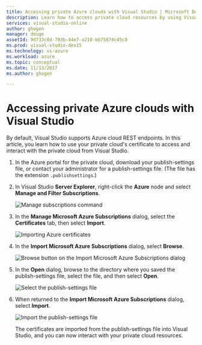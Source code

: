 ```yaml
---
title: Accessing private Azure clouds with Visual Studio | Microsoft Docs
description: Learn how to access private cloud resources by using Visual Studio.
services: visual-studio-online
author: ghogen
manager: douge
assetId: 9d733c8d-703b-44e7-a210-bb75874c45c8
ms.prod: visual-studio-dev15
ms.technology: vs-azure
ms.workload: azure
ms.topic: conceptual
ms.date: 11/13/2017
ms.author: ghogen

---
```

# Accessing private Azure clouds with Visual Studio

By default, Visual Studio supports Azure cloud REST endpoints. In this article, you learn how to use your private cloud's certificate to access and interact with the private cloud from Visual Studio.

1. In the Azure portal for the private cloud, download your publish-settings file, or contact your administrator for a publish-settings file. (The file has the extension `.publishsettings`.)

1. In Visual Studio **Server Explorer**, right-click the **Azure** node and select **Manage and Filter Subscriptions**.

    ![Manage subscriptions command](./media/vs-azure-tools-access-private-azure-clouds-with-visual-studio/IC790778.png)

1. In the **Manage Microsoft Azure Subscriptions** dialog, select the **Certificates** tab, then select **Import**.

    ![Importing Azure certificates](./media/vs-azure-tools-access-private-azure-clouds-with-visual-studio/IC790779.png)

1. In the **Import Microsoft Azure Subscriptions** dialog, select **Browse**.

    ![Browse button on the Import Microsoft Azure Subscriptions dialog](./media/vs-azure-tools-access-private-azure-clouds-with-visual-studio/browse-button.png)

1. In the **Open** dialog, browse to the directory where you saved the publish-settings file, select the file, and then select **Open**.

    ![Select the publish-settings file](./media/vs-azure-tools-access-private-azure-clouds-with-visual-studio/select-publish-settings-file.png)

1. When returned to the **Import Microsoft Azure Subscriptions** dialog, select **Import**.

    ![Import the publish-settings file](./media/vs-azure-tools-access-private-azure-clouds-with-visual-studio/IC790780.png)

    The certificates are imported from the publish-settings file into Visual Studio, and you can now interact with your private cloud resources.

